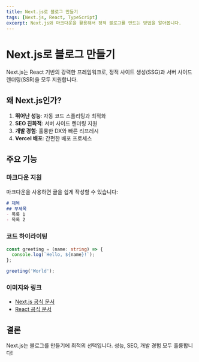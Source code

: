 ```yaml
---
title: Next.js로 블로그 만들기
tags: [Next.js, React, TypeScript]
excerpt: Next.js와 마크다운을 활용해서 정적 블로그를 만드는 방법을 알아봅니다.
---
```


# Next.js로 블로그 만들기

Next.js는 React 기반의 강력한 프레임워크로, 정적 사이트 생성(SSG)과 서버 사이드 렌더링(SSR)을 모두 지원합니다.

## 왜 Next.js인가?

1. **뛰어난 성능**: 자동 코드 스플리팅과 최적화
2. **SEO 친화적**: 서버 사이드 렌더링 지원
3. **개발 경험**: 훌륭한 DX와 빠른 리프레시
4. **Vercel 배포**: 간편한 배포 프로세스

## 주요 기능

### 마크다운 지원

마크다운을 사용하면 글을 쉽게 작성할 수 있습니다:

```markdown
# 제목
## 부제목
- 목록 1
- 목록 2
```

### 코드 하이라이팅

```typescript
const greeting = (name: string) => {
  console.log(`Hello, ${name}!`);
};

greeting('World');
```

### 이미지와 링크

- [Next.js 공식 문서](https://nextjs.org)
- [React 공식 문서](https://react.dev)

## 결론

Next.js는 블로그를 만들기에 최적의 선택입니다. 성능, SEO, 개발 경험 모두 훌륭합니다!

